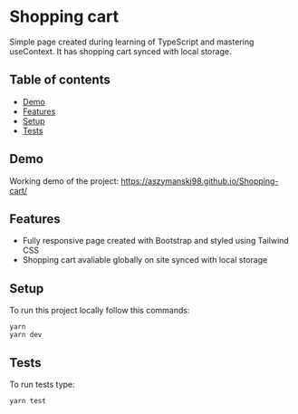 # Shopping cart
Simple page created during learning of TypeScript and mastering useContext. It has shopping cart synced with local storage.

## Table of contents
* [Demo](#demo)
* [Features](#features)
* [Setup](#setup)
* [Tests](#tests)

## Demo
Working demo of the project: https://aszymanski98.github.io/Shopping-cart/

## Features
* Fully responsive page created with Bootstrap and styled using Tailwind CSS
* Shopping cart avaliable globally on site synced with local storage
	
## Setup
To run this project locally follow this commands:
```
yarn
yarn dev
```

## Tests
To run tests type:
```
yarn test
```
